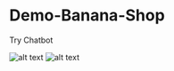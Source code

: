 # Demo-Banana-Shop
Try Chatbot

![alt text](https://drive.google.com/file/d/1YclVH2W9jAaYLf4XdGQ_1qH8aceMtqW1/view?usp=sharing)
![alt text](https://drive.google.com/file/d/1fU7Cl4jZn7ooqN5K4gp_mLhNUcamD-5a/view?usp=sharing)
